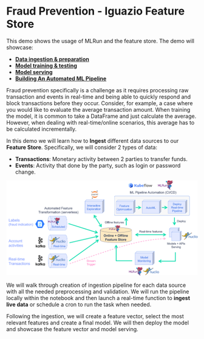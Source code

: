 # Fraud Prevention - Iguazio Feature Store 

This demo shows the usage of MLRun and the feature store. The demo will showcase:

- [**Data ingestion & preparation**](01-ingest-datasources.ipynb)
- [**Model training & testing**](02-create-training-model.ipynb)
- [**Model serving**](03-deploy-serving-model.ipynb)
- [**Building An Automated ML Pipeline**](04-pipeline.ipynb)

Fraud prevention specifically is a challenge as it requires processing raw transaction and events in real-time and being able to
quickly respond and block transactions before they occur. Consider, for example, a case where you would like to evaluate the
average transaction amount. When training the model, it is common to take a DataFrame and just calculate the average. However,
when dealing with real-time/online scenarios, this average has to be calculated incrementally.

In this demo we will learn how to **Ingest** different data sources to our **Feature Store**. Specifically, we will consider 2 types of data:  

- **Transactions**: Monetary activity between 2 parties to transfer funds.
- **Events**: Activity that done by the party, such as login or password change.

<img src="images/feature_store_demo_diagram.png" />

We will walk through creation of ingestion pipeline for each data source with all the needed preprocessing and validation. We will run the pipeline locally within the notebook and then launch a real-time function to **ingest live data** or schedule a cron to run the task when needed.

Following the ingestion, we will create a feature vector, select the most relevant features and create a final model. We will then deploy the model and showcase the feature vector and model serving.



